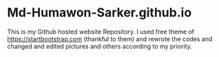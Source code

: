# Md-Humawon-Sarker.github.io

This is my Github hosted website Repository.
 I used free theme of https://startbootstrap.com (thankful to them) and rewrote the codes and changed and edited pictures and others according to my priority.
